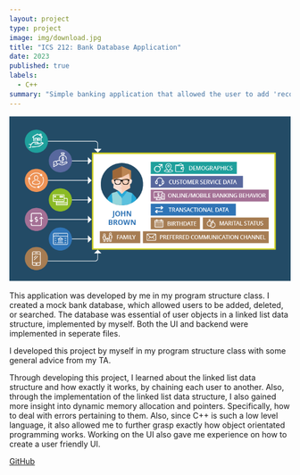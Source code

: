 ```yaml
---
layout: project
type: project
image: img/download.jpg
title: "ICS 212: Bank Database Application"
date: 2023
published: true
labels:
  - C++
summary: "Simple banking application that allowed the user to add 'records' to a linked list, implemented by myself."
---
```


<img src="/img/single_customer_profile-01_1.webp">

This application was developed by me in my program structure class. I created a mock bank database, which allowed users to be added, deleted, or searched. The database was essential of user objects in a linked list data structure, implemented by myself. Both the UI and backend were implemented in seperate files.

I developed this project by myself in my program structure class with some general advice from my TA.

Through developing this project, I learned about the linked list data structure and how exactly it works, by chaining each user to another. Also, through the implementation of the linked list data structure, I also gained more insight into dynamic memory allocation and pointers. Specifically, how to deal with errors pertaining to them. Also, since C++ is such a low level language, it also allowed me to further grasp exactly how object orientated programming works. Working on the UI also gave me experience on how to create a user friendly UI.

[GitHub](https://github.com/jarrenseson/ICS-212-Bank-Database-Application.git)
